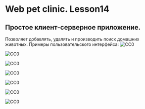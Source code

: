 Web pet clinic. Lesson14
========================

Простое клиент-серверное приложение.
------------------------------------
Позволяет добавлять, удалять и производить поиск домашних животных.
Примеры пользовательского интерфейса:
![CC0](https://github.com/Bikmop/Java_study/blob/master/Web/InterfaceExamples/01.png)

![CC0](https://github.com/Bikmop/Java_study/blob/master/Web/InterfaceExamples/02.png)

![CC0](https://github.com/Bikmop/Java_study/blob/master/Web/InterfaceExamples/03.png)

![CC0](https://github.com/Bikmop/Java_study/blob/master/Web/InterfaceExamples/04.png)

![CC0](https://github.com/Bikmop/Java_study/blob/master/Web/InterfaceExamples/05.png)

![CC0](https://github.com/Bikmop/Java_study/blob/master/Web/InterfaceExamples/06.png)

![CC0](https://github.com/Bikmop/Java_study/blob/master/Web/InterfaceExamples/07.png)
